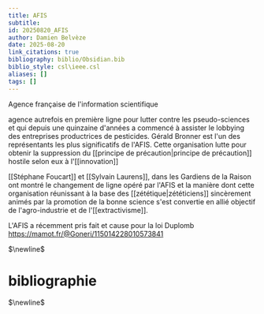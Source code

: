 ```yaml
---
title: AFIS
subtitle:
id: 20250820_AFIS
author: Damien Belvèze
date: 2025-08-20
link_citations: true
bibliography: biblio/Obsidian.bib
biblio_style: csl\ieee.csl
aliases: []
tags: []
---
```

Agence française de l'information scientifique

agence autrefois en première ligne pour lutter contre les pseudo-sciences et qui depuis une quinzaine d'années a commencé à assister le lobbying des entreprises productrices de pesticides. 
Gérald Bronner est l'un des représentants les plus significatifs de l'AFIS. Cette organisation lutte pour obtenir la suppression du [[principe de précaution|principe de précaution]] hostile selon eux à l'[[innovation]]

[[Stéphane Foucart]] et [[Sylvain Laurens]], dans les Gardiens de la Raison ont montré le changement de ligne opéré par l'AFIS et la manière dont cette organisation réunissant à la base des [[zététique|zététiciens]] sincèrement animés par la promotion de la bonne science s'est convertie en allié objectif de l'agro-industrie et de l'[[extractivisme]].

L'AFIS a récemment pris fait et cause pour la loi Duplomb
https://mamot.fr/@Goneri/115014228010573841


$\newline$
# bibliographie
$\newline$






